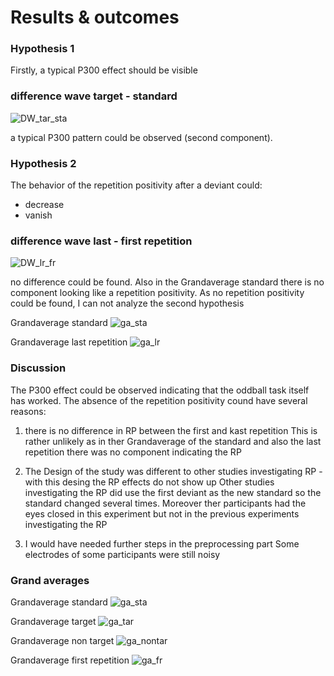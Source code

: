 # Results & outcomes



### Hypothesis 1

Firstly, a typical P300 effect should be visible

### difference wave target - standard

![DW_tar_sta](https://user-images.githubusercontent.com/73951037/128668964-b5f101a5-c636-4b31-93ad-09edf639c259.png)

a typical P300 pattern could be observed (second component).


### Hypothesis 2

The behavior of the repetition positivity after a deviant could:
* decrease
* vanish

### difference wave last - first repetition

![DW_lr_fr](https://user-images.githubusercontent.com/73951037/128669119-4a490364-f192-4f57-ac34-3ccb1c20f553.png)


no difference could be found. Also in the Grandaverage standard there is no component looking like a repetition positivity.
As no repetition positivity could be found, I can not analyze the second hypothesis


Grandaverage standard
![ga_sta](https://user-images.githubusercontent.com/73951037/128669193-fc925f32-e5ef-48dc-8090-e1a02f6c6f46.png)



Grandaverage last repetition
![ga_lr](https://user-images.githubusercontent.com/73951037/128816779-a83d48f1-a7e8-4d6c-a3a7-0443ac7fcdf4.png)




### Discussion

The P300 effect could be observed indicating that the oddball task itself has worked. 
The absence of the repetition positivity cound have several reasons:

1. there is no difference in RP between the first and kast repetition 
This is rather unlikely as in ther Grandaverage of the standard and also the last repetition there was no component indicating the RP

2. The Design of the study was different to other studies investigating RP - with this desing the RP effects do not show up
Other studies investigating the RP did use the first deviant as the new standard so the standard changed several times. Moreover ther participants had the eyes closed in this experiment but not in the previous experiments investigating the RP

3. I would have needed further steps in the preprocessing part 
Some electrodes of some participants were still noisy

### Grand averages


Grandaverage standard
![ga_sta](https://user-images.githubusercontent.com/73951037/128669193-fc925f32-e5ef-48dc-8090-e1a02f6c6f46.png)


Grandaverage target
![ga_tar](https://user-images.githubusercontent.com/73951037/128669213-f82a0f9a-028e-4375-a9f2-c32eaced9aad.png)


Grandaverage non target
![ga_nontar](https://user-images.githubusercontent.com/73951037/128669244-c8e831f4-282a-4cc1-8097-9f8e8aa3af1f.png)

Grandaverage first repetition
![ga_fr](https://user-images.githubusercontent.com/73951037/128816817-2cd2ecea-9265-4a7f-bbf4-30743126e9cf.png)


